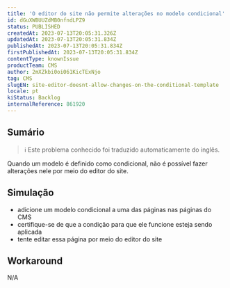 ```yaml
---
title: 'O editor do site não permite alterações no modelo condicional'
id: dGuXWBUUZdMB0nfndLPZ9
status: PUBLISHED
createdAt: 2023-07-13T20:05:31.326Z
updatedAt: 2023-07-13T20:05:31.834Z
publishedAt: 2023-07-13T20:05:31.834Z
firstPublishedAt: 2023-07-13T20:05:31.834Z
contentType: knownIssue
productTeam: CMS
author: 2mXZkbi0oi061KicTExNjo
tag: CMS
slugEN: site-editor-doesnt-allow-changes-on-the-conditional-template
locale: pt
kiStatus: Backlog
internalReference: 861920
---
```


## Sumário

>ℹ️ Este problema conhecido foi traduzido automaticamente do inglês.


Quando um modelo é definido como condicional, não é possível fazer alterações nele por meio do editor do site.

## Simulação



- adicione um modelo condicional a uma das páginas nas páginas do CMS
- certifique-se de que a condição para que ele funcione esteja sendo aplicada
- tente editar essa página por meio do editor do site



## Workaround


N/A





